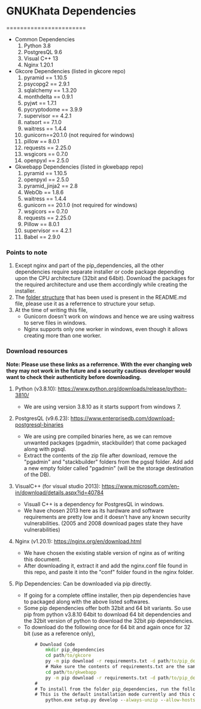 # GNUKhata Dependencies
=======================
* Common Dependencies
	1. Python 3.8
	2. PostgresQL 9.6
	3. Visual C++ 13
	4. Nginx 1.20.1
* Gkcore Dependencies (listed in gkcore repo)
	1. pyramid == 1.10.5
	2. psycopg2 == 2.9.1
	3. sqlalchemy == 1.3.20
	4. monthdelta == 0.9.1
	5. pyjwt == 1.7.1
	6. pycryptodome == 3.9.9
	7. supervisor == 4.2.1
	8. natsort == 7.1.0
	9. waitress == 1.4.4
	10. gunicorn==20.1.0 (not required for windows)
	11. pillow == 8.0.1
	12. requests == 2.25.0
	13. wsgicors == 0.7.0
	14. openpyxl == 2.5.0
* Gkwebapp Dependencies (listed in gkwebapp repo)
	1. pyramid == 1.10.5
	2. openpyxl == 2.5.0
	3. pyramid_jinja2 == 2.8
	4. WebOb == 1.8.6
	5. waitress == 1.4.4
	6. gunicorn == 20.1.0 (not required for windows)
	7. wsgicors == 0.7.0
	8. requests == 2.25.0
	9. Pillow == 8.0.1
	10. supervisor == 4.2.1
	11. Babel == 2.9.0

### Points to note
1. Except nginx and part of the pip_dependencies, all the other dependencies require separate
installer or code package depending upon the CPU architecture (32bit and 64bit). Download the
packages for the required architecture and use them accordingly while creating the installer.
2. The [folder structure](https://gitlab.com/gnukhata/build/-/blob/master/Windows/README.md#folder-structure) that has been used is present in the README.md file, please use it as a referrence
to structure your setup.
3. At the time of writing this file,
	* Gunicorn doesn't work on windows and hence we are using waitress
	to serve files in windows.
	* Nginx supports only one worker in windows, even though it allows
	creating more than one worker.

### Download resources
__Note: Please use these links as a referrence. With the ever changing web they may not work in the future and 
a security cautious developer would want to check their authenticity before downloading.__

1. Python (v3.8.10): https://www.python.org/downloads/release/python-3810/
	- We are using version 3.8.10 as it starts support from windows 7.

2. PostgresQL (v9.6.23): https://www.enterprisedb.com/download-postgresql-binaries
	- We are using pre compiled binaries here, as we can remove unwanted packages (pgadmin, stackbuilder) that come
	packaged along with pgsql.
	- Extract the contents of the zip file after download, remove the "pgadmin" and "stackbuilder" folders from the pgsql folder. 
	Add add a new empty folder called "pgadmin" (will be the storage destination of the DB).

3. VisualC++ (for visual studio 2013): https://www.microsoft.com/en-in/download/details.aspx?id=40784
	- Visuall C++ is a dependency for PostgresQL in windows.
	- We have chosen 2013 here as its hardware and software requirements are pretty low and it doesn't have any known security
	vulnerabilities. (2005 and 2008 download pages state they have vulnerabilities)

4. Nginx (v1.20.1): https://nginx.org/en/download.html
	- We have chosen the existing stable version of nginx as of writing this document.
	- After downloading it, extract it and add the nginx.conf file found in this repo, and paste it
	into the "conf" folder found in the nginx folder.

5. Pip Dependencies: Can be downloaded via pip directly.
	- If going for a complete offline installer, then pip dependencies have to packaged along with the above
	listed softwares.
	- Some pip dependencies offer both 32bit and 64 bit variants. 
	So use pip from python v3.8.10 64bit to download 64 bit dependencies and 
	the 32bit version of python to download the 32bit pip dependencies.
	- To download do the following once for 64 bit and again once for 32 bit (use as a reference only),
		```bat
			# Download Code
				mkdir pip_dependencies
				cd path/to/gkcore
				py -m pip download -r requirements.txt -d path/to/pip_dependencies
				# Make sure the contents of requirements.txt are the same as those in setup.py
				cd path/to/gkwebapp
				py -m pip download -r requirements.txt -d path/to/pip_dependencies
			#
			# To install from the folder pip_dependencies, run the following for gkcore and gkwebapp
			# This is the default installation mode currently and this code can be seen in init_gkcore.bat and init_gkwebapp.bat
				python.exe setup.py develop --always-unzip --allow-hosts=None --find-links=path\to\pip_dependencies
		```
